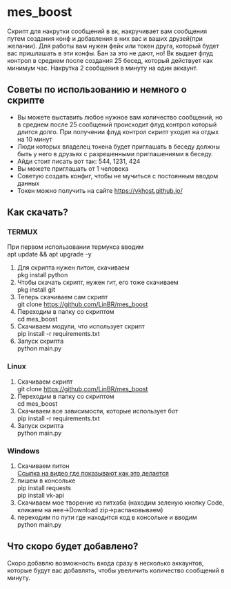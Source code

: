 # mes_boost
Скрипт для накрутки сообщений в вк, накручивает вам сообщения путем создания конф и добавления в них вас и ваших друзей(при желании). Для работы вам нужен фейк или токен друга, который будет вас пришлашать в эти конфы. Бан за это не дают, но! Вк выдает флуд контрол в среднем после создания 25 бесед, который действует как минимум час. Накрутка 2 сообщения в минуту на один аккаунт.
## Советы по использованию и немного о скрипте
* Вы можете выставить любое нужное вам количество сообщений, но в среднем после 25 сообщений происходит флуд контрол который длится долго. При получении флуд контрол скрипт уходит на отдых на 10 минут
* Люди которых владелец токена будет приглашать в беседу должны быть у него в друзьях c разрешенными приглашениями в беседу.
* Айди стоит писать вот так: 544, 1231, 424
* Вы можете приглашать от 1 человека
* Советую создать конфиг, чтобы не мучиться с постоянным вводом данных
* Токен можно получить на сайте https://vkhost.github.io/
## Как скачать?
### TERMUX
При первом использовании термукса вводим  
apt update && apt upgrade -y  
1. Для скрипта нужен питон, скачиваем  
pkg install python 
2. Чтобы скачать скрипт, нужен гит, его тоже скачиваем  
pkg install git
3. Теперь скачиваем сам скрипт  
git clone https://github.com/LinBR/mes_boost  
4. Переходим в папку со скриптом  
cd mes_boost  
5. Скачиваем модули, что использует скрипт  
pip install -r requirements.txt
6. Запуск скрипта  
python main.py  
### Linux
1. Скачиваем скрипт  
git clone https://github.com/LinBR/mes_boost
3. Переходим в папку со скриптом  
cd mes_boost  
4. Скачиваем все зависимости, которые использует бот  
pip install -r requirements.txt
5. Запуск скрипта  
python main.py
### Windows
1. Скачиваем питон  
[Ссылка на видео где показывают как это делается](https://www.youtube.com/watch?v=swZA4EJnsG0&ab_channel=MRSpace)
2. пишем в консольке  
pip install requests  
pip install vk-api  
3. Скачиваем мое творение из гитхаба (находим зеленую кнопку Code, кликаем на нее->Download zip->распаковываем)
4. переходим по пути где находится код в консольке и вводим  
python main.py  
## Что скоро будет добавлено?
Скоро добавлю возможность входа сразу в несколько аккаунтов, которые будут вас добавлять, чтобы увеличить количество сообщений в минуту.
